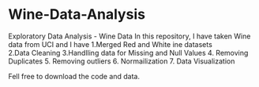 # Wine-Data-Analysis
Exploratory Data Analysis - Wine Data
In this repository, I have taken Wine data from UCI and I have 
1.Merged Red and White ine datasets<br>
2.Data Cleaning
3.Handlling data for Missing and Null Values
4. Removing Duplicates
5. Removing outliers 
6. Normailization 
7. Data Visualization

Fell free to download the code and data.
